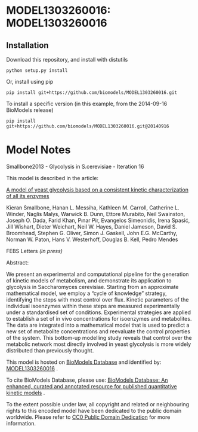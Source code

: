 # MODEL1303260016: MODEL1303260016

## Installation

Download this repository, and install with distutils

`python setup.py install`

Or, install using pip

`pip install git+https://github.com/biomodels/MODEL1303260016.git`

To install a specific version (in this example, from the 2014-09-16 BioModels release)

`pip install git+https://github.com/biomodels/MODEL1303260016.git@20140916`


# Model Notes


Smallbone2013 - Glycolysis in S.cerevisiae - Iteration 16

This model is described in the article:

[A model of yeast glycolysis based on a consistent kinetic characterization of
all its enzymes](http://identifiers.org/pubmed/\[PMID\])

Kieran Smallbone, Hanan L. Messiha, Kathleen M. Carroll, Catherine L. Winder,
Naglis Malys, Warwick B. Dunn, Ettore Murabito, Neil Swainston, Joseph O.
Dada, Farid Khan, Pınar Pir, Evangelos Simeonidis, Irena Spasić, Jill Wishart,
Dieter Weichart, Neil W. Hayes, Daniel Jameson, David S. Broomhead, Stephen G.
Oliver, Simon J. Gaskell, John E.G. McCarthy, Norman W. Paton, Hans V.
Westerhoff, Douglas B. Kell, Pedro Mendes

FEBS Letters _(in press)_

Abstract:

We present an experimental and computational pipeline for the generation of
kinetic models of metabolism, and demonstrate its application to glycolysis in
Saccharomyces cerevisiae. Starting from an approximate mathematical model, we
employ a “cycle of knowledge” strategy, identifying the steps with most
control over flux. Kinetic parameters of the individual isoenzymes within
these steps are measured experimentally under a standardised set of
conditions. Experimental strategies are applied to establish a set of in vivo
concentrations for isoenzymes and metabolites. The data are integrated into a
mathematical model that is used to predict a new set of metabolite
concentrations and reevaluate the control properties of the system. This
bottom-up modelling study reveals that control over the metabolic network most
directly involved in yeast glycolysis is more widely distributed than
previously thought.

This model is hosted on [BioModels Database](http://www.ebi.ac.uk/biomodels/)
and identified by:
[MODEL1303260016](http://identifiers.org/biomodels.db/MODEL1303260016) .

To cite BioModels Database, please use: [BioModels Database: An enhanced,
curated and annotated resource for published quantitative kinetic
models](http://identifiers.org/pubmed/20587024) .

To the extent possible under law, all copyright and related or neighbouring
rights to this encoded model have been dedicated to the public domain
worldwide. Please refer to [CC0 Public Domain
Dedication](http://creativecommons.org/publicdomain/zero/1.0/) for more
information.


